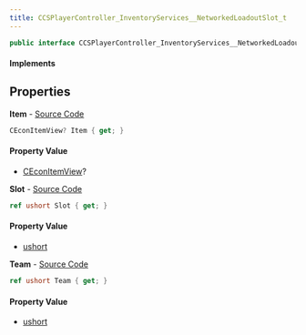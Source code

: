 ```yaml
---
title: CCSPlayerController_InventoryServices__NetworkedLoadoutSlot_t
---
```


```csharp
public interface CCSPlayerController_InventoryServices__NetworkedLoadoutSlot_t : ISchemaClass<CCSPlayerController_InventoryServices__NetworkedLoadoutSlot_t>, ISchemaField, ISchemaClass, INativeHandle
```

#### Implements

## Properties

**Item** - [Source Code](https://github.com/swiftly-solution/swiftlys2/blob/main/managed/src/SwiftlyS2.Generated/Schemas/Interfaces/CCSPlayerController_InventoryServices__NetworkedLoadoutSlot_t.cs#L16)

```csharp
CEconItemView? Item { get; }
```

#### Property Value

- [CEconItemView](/docs/api/shared/schemadefinitions/ceconitemview)?

**Slot** - [Source Code](https://github.com/swiftly-solution/swiftlys2/blob/main/managed/src/SwiftlyS2.Generated/Schemas/Interfaces/CCSPlayerController_InventoryServices__NetworkedLoadoutSlot_t.cs#L20)

```csharp
ref ushort Slot { get; }
```

#### Property Value

- [ushort](https://learn.microsoft.com/dotnet/api/system.uint16)

**Team** - [Source Code](https://github.com/swiftly-solution/swiftlys2/blob/main/managed/src/SwiftlyS2.Generated/Schemas/Interfaces/CCSPlayerController_InventoryServices__NetworkedLoadoutSlot_t.cs#L18)

```csharp
ref ushort Team { get; }
```

#### Property Value

- [ushort](https://learn.microsoft.com/dotnet/api/system.uint16)

